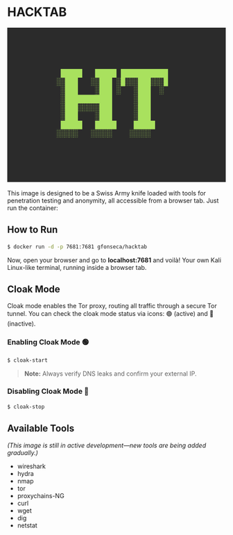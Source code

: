 # HACKTAB  

![i](https://raw.githubusercontent.com/gfonseca/hacktab/refs/heads/main/assets/logo.png)

This image is designed to be a Swiss Army knife loaded with tools for penetration testing and anonymity, all accessible from a browser tab. Just run the container:  

## How to Run  
```sh
$ docker run -d -p 7681:7681 gfonseca/hacktab
```  

Now, open your browser and go to **localhost:7681** and voilà! Your own Kali Linux-like terminal, running inside a browser tab.  

## Cloak Mode  
Cloak mode enables the Tor proxy, routing all traffic through a secure Tor tunnel. You can check the cloak mode status via icons: 🟢 (active) and 🔴 (inactive).  

### Enabling Cloak Mode 🟢  
```sh
$ cloak-start
```  
> **Note:** Always verify DNS leaks and confirm your external IP.  

### Disabling Cloak Mode 🔴  
```sh
$ cloak-stop
```  

## Available Tools  
*(This image is still in active development—new tools are being added gradually.)*  

- wireshark  
- hydra
- nmap
- tor  
- proxychains-NG  
- curl
- wget
- dig
- netstat
